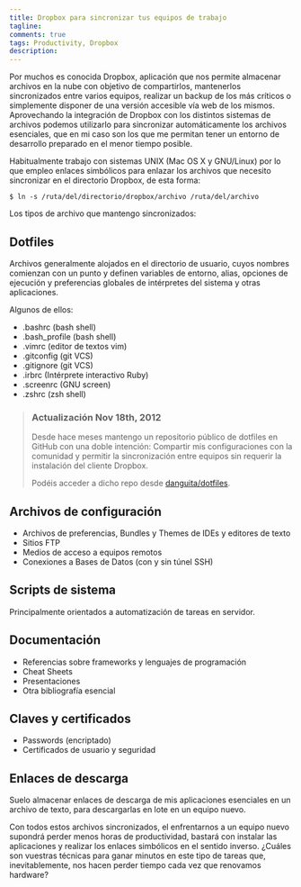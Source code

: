 ```yaml
---
title: Dropbox para sincronizar tus equipos de trabajo
tagline:
comments: true
tags: Productivity, Dropbox
description:
---
```


Por muchos es conocida Dropbox, aplicación que nos permite almacenar archivos en la nube con objetivo de compartirlos, mantenerlos sincronizados entre varios equipos, realizar un backup de los más críticos o simplemente disponer de una versión accesible vía web de los mismos. Aprovechando la integración de Dropbox con los distintos sistemas de archivos podemos utilizarlo para sincronizar automáticamente los archivos esenciales, que en mi caso son los que me permitan tener un entorno de desarrollo preparado en el menor tiempo posible.

Habitualmente trabajo con sistemas UNIX (Mac OS X y GNU/Linux) por lo que empleo enlaces simbólicos para enlazar los archivos que necesito sincronizar en el directorio Dropbox, de esta forma:

```shell
$ ln -s /ruta/del/directorio/dropbox/archivo /ruta/del/archivo
```

Los tipos de archivo que mantengo sincronizados:

## Dotfiles

Archivos generalmente alojados en el directorio de usuario, cuyos nombres comienzan con un punto y definen variables de entorno, alias, opciones de ejecución y preferencias globales de intérpretes del sistema y otras aplicaciones.

Algunos de ellos:

* .bashrc (bash shell)
* .bash_profile (bash shell)
* .vimrc (editor de textos vim)
* .gitconfig (git VCS)
* .gitignore (git VCS)
* .irbrc (Intérprete interactivo Ruby)
* .screenrc (GNU screen)
* .zshrc (zsh shell)

> ### Actualización Nov 18th, 2012
> 
> Desde hace meses mantengo un repositorio público de dotfiles en GitHub con una
> doble intención: Compartir mis configuraciones con la comunidad y
> permitir la sincronización entre equipos sin requerir la instalación del
> cliente Dropbox.
> 
> Podéis acceder a dicho repo desde
> [danguita/dotfiles](https://github.com/danguita/dotfiles).

## Archivos de configuración

* Archivos de preferencias, Bundles y Themes de IDEs y editores de texto
* Sitios FTP
* Medios de acceso a equipos remotos
* Conexiones a Bases de Datos (con y sin túnel SSH)

## Scripts de sistema

Principalmente orientados a automatización de tareas en servidor.

## Documentación

* Referencias sobre frameworks y lenguajes de programación
* Cheat Sheets
* Presentaciones
* Otra bibliografía esencial

## Claves y certificados

* Passwords (encriptado)
* Certificados de usuario y seguridad

## Enlaces de descarga

Suelo almacenar enlaces de descarga de mis aplicaciones esenciales en un archivo de texto, para descargarlas en lote en un equipo nuevo.

Con todos estos archivos sincronizados, el enfrentarnos a un equipo nuevo supondrá perder menos horas de productividad, bastará con instalar las aplicaciones y realizar los enlaces simbólicos en el sentido inverso. ¿Cuáles son vuestras técnicas para ganar minutos en este tipo de tareas que, inevitablemente, nos hacen perder tiempo cada vez que renovamos hardware?
